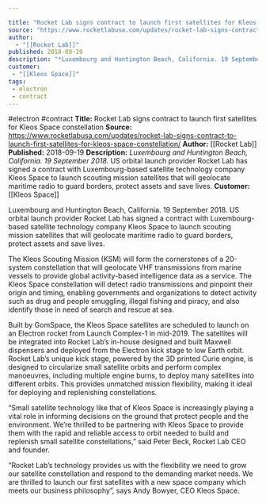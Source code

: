 ```yaml
---

title: "Rocket Lab signs contract to launch first satellites for Kleos Space constellation "
source: "https://www.rocketlabusa.com/updates/rocket-lab-signs-contract-to-launch-first-satellites-for-kleos-space-constellation/"
author:
  - "[[Rocket Lab]]"
published: 2018-09-19
description: "*Luxembourg and Huntington Beach, California. 19 September 2018.* US orbital launch provider Rocket Lab has signed a contract with Luxembourg-based satellite technology company Kleos Space to launch scouting mission satellites that will geolocate maritime radio to guard borders, protect assets and save lives."
customer:
 - "[[Kleos Space]]"
tags:
 - electron
 - contract
---
```


#electron #contract
**Title:** Rocket Lab signs contract to launch first satellites for Kleos Space constellation 
**Source:** https://www.rocketlabusa.com/updates/rocket-lab-signs-contract-to-launch-first-satellites-for-kleos-space-constellation/
**Author:** [[Rocket Lab]]
**Published:** 2018-09-19
**Description:** *Luxembourg and Huntington Beach, California. 19 September 2018.* US orbital launch provider Rocket Lab has signed a contract with Luxembourg-based satellite technology company Kleos Space to launch scouting mission satellites that will geolocate maritime radio to guard borders, protect assets and save lives.
**Customer:** [[Kleos Space]]

Luxembourg and Huntington Beach, California. 19 September 2018. US orbital launch provider Rocket Lab has signed a contract with Luxembourg-based satellite technology company Kleos Space to launch scouting mission satellites that will geolocate maritime radio to guard borders, protect assets and save lives.

The Kleos Scouting Mission (KSM) will form the cornerstones of a 20-system constellation that will geolocate VHF transmissions from marine vessels to provide global activity-based intelligence data as a service. The Kleos Space constellation will detect radio transmissions and pinpoint their origin and timing, enabling governments and organizations to detect activity such as drug and people smuggling, illegal fishing and piracy, and also identify those in need of search and rescue at sea. 

Built by GomSpace, the Kleos Space satellites are scheduled to launch on an Electron rocket from Launch Complex-1 in mid-2019. The satellites will be integrated into Rocket Lab’s in-house designed and built Maxwell dispensers and deployed from the Electron kick stage to low Earth orbit. Rocket Lab’s unique kick stage, powered by the 3D printed Curie engine, is designed to circularize small satellite orbits and perform complex manoeuvres, including multiple engine burns, to deploy many satellites into different orbits. This provides unmatched mission flexibility, making it ideal for deploying and replenishing constellations. 

“Small satellite technology like that of Kleos Space is increasingly playing a vital role in informing decisions on the ground that protect people and the environment. We’re thrilled to be partnering with Kleos Space to provide them with the rapid and reliable access to orbit needed to build and replenish small satellite constellations,” said Peter Beck, Rocket Lab CEO and founder.

“Rocket Lab’s technology provides us with the flexibility we need to grow our satellite constellation and respond to the demanding market needs. We are thrilled to launch our first satellites with a new space company which meets our business philosophy”, says Andy Bowyer, CEO Kleos Space.